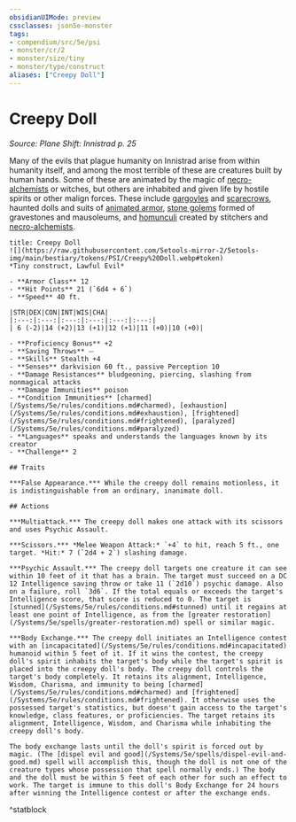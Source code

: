 ```yaml
---
obsidianUIMode: preview
cssclasses: json5e-monster
tags:
- compendium/src/5e/psi
- monster/cr/2
- monster/size/tiny
- monster/type/construct
aliases: ["Creepy Doll"]
---
```

# Creepy Doll
*Source: Plane Shift: Innistrad p. 25*  

Many of the evils that plague humanity on Innistrad arise from within humanity itself, and among the most terrible of these are creatures built by human hands. Some of these are animated by the magic of [necro-alchemists](/Systems/5e/bestiary/humanoid/necro-alchemist-psi.md) or witches, but others are inhabited and given life by hostile spirits or other malign forces. These include [gargoyles](/Systems/5e/bestiary/elemental/gargoyle.md) and [scarecrows](/Systems/5e/bestiary/construct/scarecrow.md), haunted dolls and suits of [animated armor](/Systems/5e/bestiary/construct/animated-armor.md), [stone golems](/Systems/5e/bestiary/construct/stone-golem.md) formed of gravestones and mausoleums, and [homunculi](/Systems/5e/bestiary/construct/homunculus.md) created by stitchers and [necro-alchemists](/Systems/5e/bestiary/humanoid/necro-alchemist-psi.md).

```ad-statblock
title: Creepy Doll
![](https://raw.githubusercontent.com/5etools-mirror-2/5etools-img/main/bestiary/tokens/PSI/Creepy%20Doll.webp#token)
*Tiny construct, Lawful Evil*

- **Armor Class** 12
- **Hit Points** 21 (`6d4 + 6`)
- **Speed** 40 ft.

|STR|DEX|CON|INT|WIS|CHA|
|:---:|:---:|:---:|:---:|:---:|:---:|
| 6 (-2)|14 (+2)|13 (+1)|12 (+1)|11 (+0)|10 (+0)|

- **Proficiency Bonus** +2
- **Saving Throws** ⏤
- **Skills** Stealth +4
- **Senses** darkvision 60 ft., passive Perception 10
- **Damage Resistances** bludgeoning, piercing, slashing from nonmagical attacks
- **Damage Immunities** poison
- **Condition Immunities** [charmed](/Systems/5e/rules/conditions.md#charmed), [exhaustion](/Systems/5e/rules/conditions.md#exhaustion), [frightened](/Systems/5e/rules/conditions.md#frightened), [paralyzed](/Systems/5e/rules/conditions.md#paralyzed)
- **Languages** speaks and understands the languages known by its creator
- **Challenge** 2

## Traits

***False Appearance.*** While the creepy doll remains motionless, it is indistinguishable from an ordinary, inanimate doll.

## Actions

***Multiattack.*** The creepy doll makes one attack with its scissors and uses Psychic Assault.

***Scissors.*** *Melee Weapon Attack:* `+4` to hit, reach 5 ft., one target. *Hit:* 7 (`2d4 + 2`) slashing damage.

***Psychic Assault.*** The creepy doll targets one creature it can see within 10 feet of it that has a brain. The target must succeed on a DC 12 Intelligence saving throw or take 11 (`2d10`) psychic damage. Also on a failure, roll `3d6`. If the total equals or exceeds the target's Intelligence score, that score is reduced to 0. The target is [stunned](/Systems/5e/rules/conditions.md#stunned) until it regains at least one point of Intelligence, as from the [greater restoration](/Systems/5e/spells/greater-restoration.md) spell or similar magic.

***Body Exchange.*** The creepy doll initiates an Intelligence contest with an [incapacitated](/Systems/5e/rules/conditions.md#incapacitated) humanoid within 5 feet of it. If it wins the contest, the creepy doll's spirit inhabits the target's body while the target's spirit is placed into the creepy doll's body. The creepy doll controls the target's body completely. It retains its alignment, Intelligence, Wisdom, Charisma, and immunity to being [charmed](/Systems/5e/rules/conditions.md#charmed) and [frightened](/Systems/5e/rules/conditions.md#frightened). It otherwise uses the possessed target's statistics, but doesn't gain access to the target's knowledge, class features, or proficiencies. The target retains its alignment, Intelligence, Wisdom, and Charisma while inhabiting the creepy doll's body.

The body exchange lasts until the doll's spirit is forced out by magic. (The [dispel evil and good](/Systems/5e/spells/dispel-evil-and-good.md) spell will accomplish this, though the doll is not one of the creature types whose possession that spell normally ends.) The body and the doll must be within 5 feet of each other for such an effect to work. The target is immune to this doll's Body Exchange for 24 hours after winning the Intelligence contest or after the exchange ends.
```
^statblock